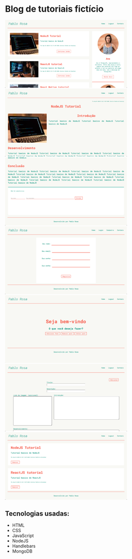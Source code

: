 # Blog de tutoriais fictício

<p>
    <img width="400px" src='./.github/home.png'/>
    <img width="400px" src='./.github/post.png'/>
    <img width="400px" src='./.github/comentario.png'/>
    <img width="400px" src='./.github/cadastro.png'/>
    <img width="400px" src='./.github/admin.png'/>
    <img width="400px" src='./.github/addpost.png'/>
    <img width="400px" src='./.github/removepost.png'/>
</p>


## Tecnologias usadas:

* HTML
* CSS
* JavaScript
* NodeJS
* Handlebars
* MongoDB
